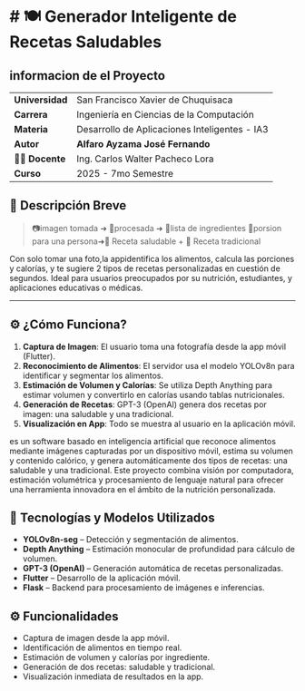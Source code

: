 # # 🍽️ Generador Inteligente de Recetas Saludables
## informacion de el Proyecto 
<table>
<tr>
<td><strong>Universidad</strong></td>
<td>San Francisco Xavier de Chuquisaca</td>
</tr>
<tr>
<td><strong>Carrera</strong></td>
<td>Ingeniería en Ciencias de la Computación</td>
</tr>
<tr>
<td><strong>Materia</strong></td>
<td>Desarrollo de Aplicaciones Inteligentes - IA3</td>
</tr>
<tr>
<td><strong>Autor</strong></td>
<td><strong>Alfaro Ayzama José Fernando</strong></td>
</tr>
<tr>
<td><strong>👨‍🏫 Docente</strong></td>
<td>Ing. Carlos Walter Pacheco Lora</td>
</tr>
<tr>
<td><strong>Curso</strong></td>
<td>2025 - 7mo Semestre</td>
</tr>
</table>

## 📌 Descripción Breve

> 📷imagen tomada ➜ 🧠procesada ➜ 📝lista de ingredientes
> 📝porsion para una persona➜🥗 Receta saludable + 🍳 Receta tradicional

Con solo tomar una foto,la appidentifica los alimentos, calcula las porciones y calorías, y te sugiere 2 tipos de recetas personalizadas en cuestión de segundos. Ideal para usuarios preocupados por su nutrición, estudiantes, y aplicaciones educativas o médicas.

---

## ⚙️ ¿Cómo Funciona?

1. **Captura de Imagen**: El usuario toma una fotografía desde la app móvil (Flutter).
2. **Reconocimiento de Alimentos**: El servidor usa el modelo YOLOv8n para identificar y segmentar los alimentos.
3. **Estimación de Volumen y Calorías**: Se utiliza Depth Anything para estimar volumen y convertirlo en calorías usando tablas nutricionales.
4. **Generación de Recetas**: GPT-3 (OpenAI) genera dos recetas por imagen: una saludable y una tradicional.
5. **Visualización en App**: Todo se muestra al usuario en la aplicación móvil.

es un software basado en inteligencia artificial que reconoce alimentos mediante imágenes capturadas por un dispositivo móvil, estima su volumen y contenido calórico, y genera automáticamente dos tipos de recetas: una saludable y una tradicional. Este proyecto combina visión por computadora, estimación volumétrica y procesamiento de lenguaje natural para ofrecer una herramienta innovadora en el ámbito de la nutrición personalizada.

## 🧠 Tecnologías y Modelos Utilizados

- **YOLOv8n-seg** – Detección y segmentación de alimentos.
- **Depth Anything** – Estimación monocular de profundidad para cálculo de volumen.
- **GPT-3 (OpenAI)** – Generación automática de recetas personalizadas.
- **Flutter** – Desarrollo de la aplicación móvil.
- **Flask** – Backend para procesamiento de imágenes e inferencias.

## ⚙️ Funcionalidades

- Captura de imagen desde la app móvil.
- Identificación de alimentos en tiempo real.
- Estimación de volumen y calorías por ingrediente.
- Generación de dos recetas: saludable y tradicional.
- Visualización inmediata de resultados en la app.



